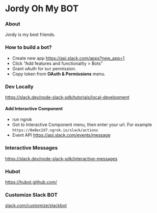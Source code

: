 # Jordy Oh My BOT

### About

Jordy is my best friends.

### How to build a bot?

- Create new app <https://api.slack.com/apps?new_app=1>
- Click "Add features and functionality > Bots"
- Grant oAuth for `bot` permission.
- Copy token from **OAuth & Permissions** menu.

### Dev Locally

<https://slack.dev/node-slack-sdk/tutorials/local-development>

#### Add Interactive Component

- run ngrok
- Got to Interactive Component menu, then enter your url. For example `https://8e8ec2d7.ngrok.io/slack/actions`
- Event API <https://api.slack.com/events/message>

### Interactive Messages

<https://slack.dev/node-slack-sdk/interactive-messages>

### Hubot

<https://hubot.github.com/>

### Customize Slack BOT

[slack.com/customize/slackbot](https://slack.com/customize/slackbot?utm_source=zapier.com&utm_medium=referral&utm_campaign=zapier&utm_source=zapier.com&utm_medium=referral&utm_campaign=zapier)

